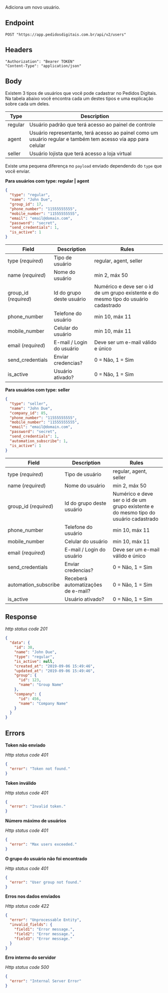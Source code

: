 Adiciona um novo usuário.

## Endpoint

```
POST "https://app.pedidosdigitais.com.br/api/v2/users"
```

## Headers

```
"Authorization": "Bearer TOKEN"
"Content-Type": "application/json"
```

## Body

Existem 3 tipos de usuários que você pode cadastrar no Pedidos Digitais. Na tabela abaixo você encontra cada um destes tipos e uma explicação sobre cada um deles.

| Type    | Description                                                                                                   |
| ------- | ------------------------------------------------------------------------------------------------------------- |
| regular | Usuário padrão que terá acesso ao painel de controle                                                          |
| agent   | Usuário representante, terá acesso ao painel como um usuário regular e também tem acesso via app para celular |
| seller  | Usuário lojista que terá acesso a loja virtual                                                                |

Existe uma pequena diferença no `payload` enviado dependendo do `type` que você enviar.

**Para usuários com type: regular | agent**

```json
{
  "type": "regular",
  "name": "John Due",
  "group_id": 17,
  "phone_number": "11555555555",
  "mobile_number": "11555555555",
  "email": "email@domain.com",
  "password": "secret",
  "send_credentials": 1,
  "is_active": 1
}
```

| Field                 | Description               | Rules                                                                                |
| --------------------- | ------------------------- | ------------------------------------------------------------------------------------ |
| type (_required_)     | Tipo de usuário           | regular, agent, seller                                                               |
| name (_required_)     | Nome do usuário           | min 2, máx 50                                                                        |
| group_id (_required_) | Id do grupo deste usuário | Numérico e deve ser o id de um grupo existente e do mesmo tipo do usuário cadastrado |
| phone_number          | Telefone do usuário       | min 10, máx 11                                                                       |
| mobile_number         | Celular do usuário        | min 10, máx 11                                                                       |
| email (_required_)    | E-mail / Login do usuário | Deve ser um e-mail válido e único                                                    |
| send_credentials      | Enviar credencias?        | 0 = Não, 1 = Sim                                                                     |
| is_active             | Usuário ativado?          | 0 = Não, 1 = Sim                                                                     |

**Para usuários com type: seller**

```json
{
  "type": "seller",
  "name": "John Due",
  "company_id": 85,
  "phone_number": "11555555555",
  "mobile_number": "11555555555",
  "email": "email@domain.com",
  "password": "secret",
  "send_credentials": 1,
  "automation_subscribe": 1,
  "is_active": 1
}
```

| Field                 | Description                        | Rules                                                                                |
| --------------------- | ---------------------------------- | ------------------------------------------------------------------------------------ |
| type (_required_)     | Tipo de usuário                    | regular, agent, seller                                                               |
| name (_required_)     | Nome do usuário                    | min 2, máx 50                                                                        |
| group_id (_required_) | Id do grupo deste usuário          | Numérico e deve ser o id de um grupo existente e do mesmo tipo do usuário cadastrado |
| phone_number          | Telefone do usuário                | min 10, máx 11                                                                       |
| mobile_number         | Celular do usuário                 | min 10, máx 11                                                                       |
| email (_required_)    | E-mail / Login do usuário          | Deve ser um e-mail válido e único                                                    |
| send_credentials      | Enviar credencias?                 | 0 = Não, 1 = Sim                                                                     |
| automation_subscribe  | Receberá automatizações de e-mail? | 0 = Não, 1 = Sim                                                                     |
| is_active             | Usuário ativado?                   | 0 = Não, 1 = Sim                                                                     |

## Response

_http status code 201_

```json
{
  "data": {
    "id": 38,
    "name": "John Due",
    "type": "regular",
    "is_active": null,
    "created_at": "2019-09-06 15:49:46",
    "updated_at": "2019-09-06 15:49:46",
    "group": {
      "id": 123,
      "name": "Group Name"
    },
    "company": {
      "id": 456,
      "name": "Company Name"
    }
  }
}
```

## Errors

**Token não enviado**

_Http status code 401_

```json
{
  "error": "Token not found."
}
```

**Token inválido**

_Http status code 401_

```json
{
  "error": "Invalid token."
}
```

**Número máximo de usuários**

_Http status code 401_

```json
{
  "error": "Max users exceeded."
}
```

**O grupo do usuário não foi encontrado**

_Http status code 401_

```json
{
  "error": "User group not found."
}
```

**Erros nos dados enviados**

_Http status code 422_

```json
{
  "error": "Unprocessable Entity",
  "invalid_fields": {
    "field1": "Error message.",
    "field2": "Error message.",
    "field3": "Error message."
  }
}
```

**Erro interno do servidor**

_Http status code 500_

```json
{
  "error": "Internal Server Error"
}
```
